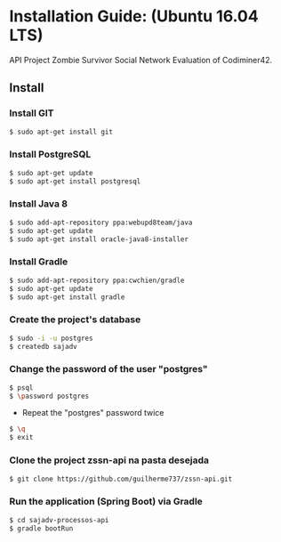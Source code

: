 # Installation Guide: (Ubuntu 16.04 LTS)

API Project Zombie Survivor Social Network Evaluation of Codiminer42.

## Install

### Install GIT

```sh
$ sudo apt-get install git
```

### Install PostgreSQL

```sh
$ sudo apt-get update
$ sudo apt-get install postgresql
```

### Install Java 8

```sh
$ sudo add-apt-repository ppa:webupd8team/java
$ sudo apt-get update
$ sudo apt-get install oracle-java8-installer
```

### Install Gradle

```sh
$ sudo add-apt-repository ppa:cwchien/gradle
$ sudo apt-get update
$ sudo apt-get install gradle
```

### Create the project's database

```sh
$ sudo -i -u postgres
$ createdb sajadv
```

### Change the password of the user "postgres"

```sh
$ psql
$ \password postgres
```
* Repeat the "postgres" password twice
```sh
$ \q
$ exit
```

### Clone the project zssn-api na pasta desejada

```sh
$ git clone https://github.com/guilherme737/zssn-api.git
```

### Run the application (Spring Boot) via Gradle

```sh
$ cd sajadv-processos-api
$ gradle bootRun
```
